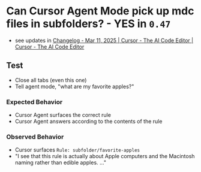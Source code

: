 # Can Cursor Agent Mode pick up mdc files in subfolders? - YES in `0.47`
- see updates in [Changelog - Mar 11, 2025 | Cursor - The AI Code Editor | Cursor - The AI Code Editor](https://www.cursor.com/changelog/reliability-keyboard-shortcuts-early-access-opt-in) 

## Test
- Close all tabs (even this one)
- Tell agent mode, "what are my favorite apples?"

### Expected Behavior
- Cursor Agent surfaces the correct rule
- Cursor Agent answers according to the contents of the rule

### Observed Behavior
- Cursor surfaces `Rule: subfolder/favorite-apples`
- "I see that this rule is actually about Apple computers and the Macintosh naming rather than edible apples. ..."